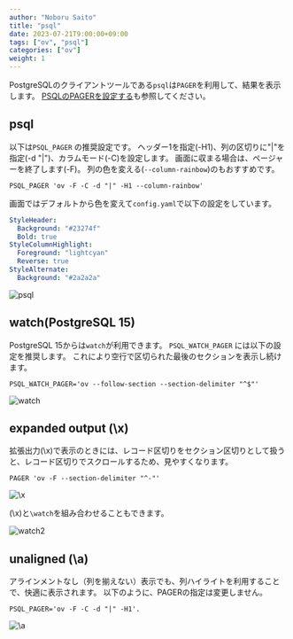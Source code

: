 ```yaml
---
author: "Noboru Saito"
title: "psql"
date: 2023-07-21T9:00:00+09:00
tags: ["ov", "psql"]
categories: ["ov"]
weight: 1
---
```


PostgreSQLのクライアントツールである`psql`は`PAGER`を利用して、結果を表示します。
[PSQLのPAGERを設定する](/ja/blog/psql-pager/index.html)も参照してください。

## psql

以下は`PSQL_PAGER` の推奨設定です。
ヘッダー1を指定(-H1)、列の区切りに"|"を指定(-d "|")、カラムモード(-C)を設定します。
画面に収まる場合は、ページャーを終了します(-F)。
列の色を変える(`--column-rainbow`)のもおすすめです。

```env
PSQL_PAGER 'ov -F -C -d "|" -H1 --column-rainbow'
```

画面ではデフォルトから色を変えて`config.yaml`で以下の設定をしています。

```yaml
StyleHeader:
  Background: "#23274f"
  Bold: true
StyleColumnHighlight:
  Foreground: "lightcyan"
  Reverse: true
StyleAlternate:
  Background: "#2a2a2a"
```

![psql](/ov/psql-ov.gif)

## watch(PostgreSQL 15)

PostgreSQL 15からは`watch`が利用できます。
`PSQL_WATCH_PAGER` には以下の設定を推奨します。
これにより空行で区切られた最後のセクションを表示し続けます。

```env
PSQL_WATCH_PAGER='ov --follow-section --section-delimiter "^$"'
```

![watch](/ov/psql-watch.gif)

## expanded output (\x)

拡張出力(\x)で表示のときには、レコード区切りをセクション区切りとして扱うと、レコード区切りでスクロールするため、見やすくなります。

```env
PAGER 'ov -F --section-delimiter "^-"'
```

![\x](/ov/psql-vf.gif)

 (\x)と`\watch`を組み合わせることもできます。

![watch2](/ov/psql-watch2.gif)

## unaligned (\a)

アラインメントなし（列を揃えない）表示でも、列ハイライトを利用することで、快適に表示されます。
以下のように、PAGERの指定は変更しません。

```env
PSQL_PAGER='ov -F -C -d "|" -H1'.
```

![\a](/ov/psql-alignment.gif)

